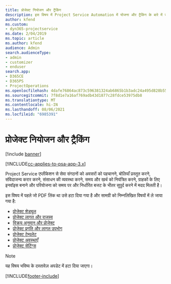 ```yaml
---
title: प्रोजेक्ट नियोजन और ट्रैकिंग
description: इस विषय में Project Service Automation में योजना और ट्रैकिंग के बारे में जानकारी दी गई है।
author: kfend
ms.custom:
- dyn365-projectservice
ms.date: 2/04/2019
ms.topic: article
ms.author: kfend
audience: Admin
search.audienceType:
- admin
- customizer
- enduser
search.app:
- D365CE
- D365PS
- ProjectOperations
ms.openlocfilehash: 4dafe76864ac873c596381324ab6865b1b3adc24a495d828b552e7ac459954b9
ms.sourcegitcommit: 7f8d1e7a16af769adb43d1877c28fdce53975db8
ms.translationtype: MT
ms.contentlocale: hi-IN
ms.lasthandoff: 08/06/2021
ms.locfileid: "6985391"
---
```

# <a name="project-planning-and-tracking"></a>प्रोजेक्ट नियोजन और ट्रैकिंग

[!include [banner](../../includes/psa-now-project-operations.md)]

[!INCLUDE[cc-applies-to-psa-app-3.x](../../includes/cc-applies-to-psa-app-3x.md)]

Project Service एप्लीकेशन से सेवा संगठनों को अवसरों को पहचानने, बोलियाँ प्रस्तुत करने, संविदाजन्य करार करने, संसाधन की व्यवस्था करने, समय और खर्च को नियंत्रित करने, ग्राहकों के लिए इनवॉइस बनाने और परियोजना को समय पर और निर्धारित बजट के भीतर सुपुर्द करने में मदद मिलती है। 

इस विषय में पहले जो PDF लिंक था उसे हटा दिया गया है और सामग्री को निम्नलिखित विषयों में ले जाया गया है:

- [प्रोजेक्ट शेड्यूल](../project-creating.md)
- [प्रोजेक्ट लागत और राजस्व](../project-estimating.md)
- [विक्रय अनुमान और प्रोजेक्ट](../project-leveraging.md)
- [प्रोजेक्ट प्रगति और लागत उपभोग](../project-tracking.md)
- [प्रोजेक्ट टेम्पलेट](../project-templates.md)
- [प्रोजेक्ट अवस्थाएँ](../project-stages.md)
- [प्रोजेक्ट सेटिंग्‍स](../project-settings.md)

> [!NOTE]
> यह विषय भविष्य के दस्तावेज़ अपडेट में हटा दिया जाएगा। 


[!INCLUDE[footer-include](../../includes/footer-banner.md)]